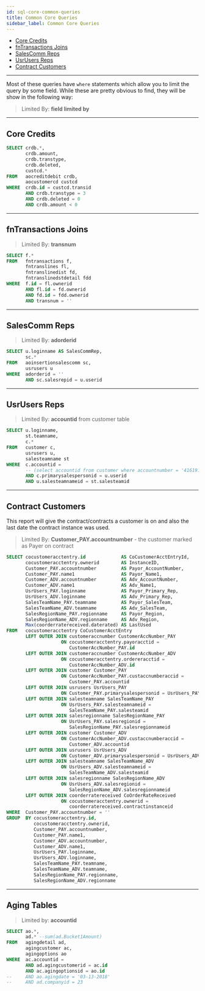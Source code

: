 ```yaml
---
id: sql-core-common-queries
title: Common Core Queries
sidebar_label: Common Core Queries
---
```


- [Core Credits](#core-credits)
- [fnTransactions Joins](#fntransactions-joins)
- [SalesComm Reps](#salescomm-reps)
- [UsrUsers Reps](#usrusers-reps)
- [Contract Customers](#contract-customers)



---

Most of these queries have `where` statements which allow you to limit the query by some field.  While these are pretty obvious to find, they will be show in the following way:

> Limited By: **field limited by**

---

## Core Credits

```sql
SELECT crdb.*, 
       crdb.amount, 
       crdb.transtype, 
       crdb.deleted, 
       custcd.* 
FROM   aocreditdebit crdb, 
       aocustomercd custcd 
WHERE  crdb.id = custcd.transid 
       AND crdb.transtype = 3 
       AND crdb.deleted = 0 
       AND crdb.amount < 0 
```



---

## fnTransactions Joins

> Limited By: **transnum**

```sql
SELECT f.* 
FROM   fntransactions f, 
       fntranslines fl, 
       fntranslinedist fd, 
       fntranslinedstdetail fdd 
WHERE  f.id = fl.ownerid 
       AND fl.id = fd.ownerid 
       AND fd.id = fdd.ownerid 
       AND transnum = '' 
```





---

## SalesComm Reps

> Limited By: **adorderid**

```sql
SELECT u.loginname AS SalesCommRep, 
       sc.* 
FROM   aoinsertionsalescomm sc, 
       usrusers u 
WHERE  adorderid = '' 
       AND sc.salesrepid = u.userid 
```





---

## UsrUsers Reps

> Limited By: **accountid** from customer table

```sql
SELECT u.loginname, 
       st.teamname, 
       c.* 
FROM   customer c, 
       usrusers u, 
       salesteamname st 
WHERE  c.accountid =  
       -- (select accountid from customer where accountnumber = '416191') 
       AND c.primarysalespersonid = u.userid 
       AND u.salesteamnameid = st.salesteamid 
```



---

## Contract Customers

This report  will give the contract/contracts a customer is on and also the last date the contract instance was used.

> Limited By: **Customer_PAY.accountnumber** - the customer marked as Payer on contract

```sql
SELECT cocustomeracctentry.id             AS CoCustomerAcctEntryId, 
       cocustomeracctentry.ownerid        AS InstanceID, 
       Customer_PAY.accountnumber         AS Payor_AccountNumber, 
       Customer_PAY.name1                 AS Payor_Name1, 
       Customer_ADV.accountnumber         AS Adv_AccountNumber, 
       Customer_ADV.name1                 AS Adv_Name1, 
       UsrUsers_PAY.loginname             AS Payor_Primary_Rep, 
       UsrUsers_ADV.loginname             AS Adv_Primary_Rep, 
       SalesTeamName_PAY.teamname         AS Payor_SalesTeam, 
       SalesTeamName_ADV.teamname         AS Adv_SalesTeam, 
       SalesRegionName_PAY.regionname     AS Payor_Region, 
       SalesRegionName_ADV.regionname     AS Adv_Region, 
       Max(coorderratereceived.daterated) AS LastUsed 
FROM   cocustomeracctentry CoCustomerAcctEntry 
       LEFT OUTER JOIN customeraccnumber CustomerAccNumber_PAY 
                    ON cocustomeracctentry.payoracctid = 
                       CustomerAccNumber_PAY.id 
       LEFT OUTER JOIN customeraccnumber CustomerAccNumber_ADV 
                    ON cocustomeracctentry.ordereracctid = 
                       CustomerAccNumber_ADV.id 
       LEFT OUTER JOIN customer Customer_PAY 
                    ON CustomerAccNumber_PAY.custaccnumberaccid = 
                       Customer_PAY.accountid 
       LEFT OUTER JOIN usrusers UsrUsers_PAY 
                    ON Customer_PAY.primarysalespersonid = UsrUsers_PAY.userid 
       LEFT OUTER JOIN salesteamname SalesTeamName_PAY 
                    ON UsrUsers_PAY.salesteamnameid = 
                       SalesTeamName_PAY.salesteamid 
       LEFT OUTER JOIN salesregionname SalesRegionName_PAY 
                    ON UsrUsers_PAY.salesregionid = 
                       SalesRegionName_PAY.salesregionnameid 
       LEFT OUTER JOIN customer Customer_ADV 
                    ON CustomerAccNumber_ADV.custaccnumberaccid = 
                       Customer_ADV.accountid 
       LEFT OUTER JOIN usrusers UsrUsers_ADV 
                    ON Customer_ADV.primarysalespersonid = UsrUsers_ADV.userid 
       LEFT OUTER JOIN salesteamname SalesTeamName_ADV 
                    ON UsrUsers_ADV.salesteamnameid = 
                       SalesTeamName_ADV.salesteamid 
       LEFT OUTER JOIN salesregionname SalesRegionName_ADV 
                    ON UsrUsers_ADV.salesregionid = 
                       SalesRegionName_ADV.salesregionnameid 
       LEFT OUTER JOIN coorderratereceived CoOrderRateReceived 
                    ON cocustomeracctentry.ownerid = 
                       coorderratereceived.contractinstanceid 
WHERE  Customer_PAY.accountnumber = ''                        
GROUP  BY cocustomeracctentry.id, 
          cocustomeracctentry.ownerid, 
          Customer_PAY.accountnumber, 
          Customer_PAY.name1, 
          Customer_ADV.accountnumber, 
          Customer_ADV.name1, 
          UsrUsers_PAY.loginname, 
          UsrUsers_ADV.loginname, 
          SalesTeamName_PAY.teamname, 
          SalesTeamName_ADV.teamname, 
          SalesRegionName_PAY.regionname, 
          SalesRegionName_ADV.regionname 
```



---

## Aging Tables

> Limited by: **accountid** 

```sql
SELECT ao.*, 
       ad.* --sum(ad.Bucket1Amount) 
FROM   agingdetail ad, 
       agingcustomer ac, 
       agingoptions ao 
WHERE  ac.accountid = 
       AND ad.agingcustomerid = ac.id 
       AND ac.agingoptionsid = ao.id 
--	   AND ao.agingdate = '03-13-2018' 
--	   AND ad.companyid = 23 
```

